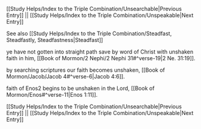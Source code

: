 [[Study Helps/Index to the Triple Combination/Unsearchable|Previous Entry]]  ||  [[Study Helps/Index to the Triple Combination/Unspeakable|Next Entry]]

 See also [[Study Helps/Index to the Triple Combination/Steadfast, Steadfastly, Steadfastness|Steadfast]]

 ye have not gotten into straight path save by word of Christ with unshaken faith in him, [[Book of Mormon/2 Nephi/2 Nephi 31#^verse-19|2 Ne. 31:19]].

 by searching scriptures our faith becomes unshaken, [[Book of Mormon/Jacob/Jacob 4#^verse-6|Jacob 4:6]].

 faith of Enos2 begins to be unshaken in the Lord, [[Book of Mormon/Enos#^verse-11|Enos 1:11]].

[[Study Helps/Index to the Triple Combination/Unsearchable|Previous Entry]]  ||  [[Study Helps/Index to the Triple Combination/Unspeakable|Next Entry]]